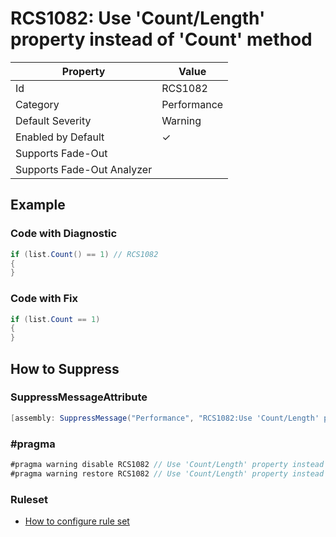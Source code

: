 # RCS1082: Use 'Count/Length' property instead of 'Count' method

| Property | Value |
| -------- | ----- |
| Id | RCS1082 |
| Category | Performance |
| Default Severity | Warning |
| Enabled by Default | &#x2713; |
| Supports Fade\-Out |  |
| Supports Fade\-Out Analyzer |  |

## Example

### Code with Diagnostic

```csharp
if (list.Count() == 1) // RCS1082
{
}
```

### Code with Fix

```csharp
if (list.Count == 1)
{
}
```

## How to Suppress

### SuppressMessageAttribute

```csharp
[assembly: SuppressMessage("Performance", "RCS1082:Use 'Count/Length' property instead of 'Count' method.", Justification = "<Pending>")]
```

### \#pragma

```csharp
#pragma warning disable RCS1082 // Use 'Count/Length' property instead of 'Count' method.
#pragma warning restore RCS1082 // Use 'Count/Length' property instead of 'Count' method.
```

### Ruleset

* [How to configure rule set](../HowToConfigureAnalyzers.md)
